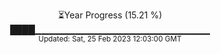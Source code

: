 <p align="center">
⏳Year Progress (15.21 %) <br>
████▁▁▁▁▁▁▁▁▁▁▁▁▁▁▁▁▁▁▁▁▁▁▁▁▁▁ <br>
<sub>Updated: Sat, 25 Feb 2023 12:03:00 GMT</sub>
</p>

